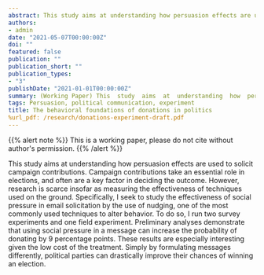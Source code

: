 ```yaml
---
abstract: This study aims at understanding how persuasion effects are used to solicit campaign contributions. Campaign contributions take an essential role in elections, and often are a key factor in deciding the outcome. However, research is scarce insofar as measuring the effectiveness of techniques used on the ground. Specifically, I seek to study the effectiveness of social pressure in email solicitation by the use of nudging, one of the most commonly used techniques to alter behavior. To do so, I run two survey experiments and one field experiment. Preliminary analyses demonstrate that using social pressure in a message can increase the probability of donating by 9 percentage points. These results are especially interesting given the low cost of the treatment. Simply by formulating messages differently, political parties can drastically improve their chances of winning an election.
authors:
- admin
date: "2021-05-07T00:00:00Z"
doi: ""
featured: false
publication: ""
publication_short: ""
publication_types:
- "3"
publishDate: "2021-01-01T00:00:00Z"
summary: (Working Paper) This  study  aims  at  understanding  how  persuasion  effects  are  used  to  solicit  campaign contributions with survey and field experiments.
tags: Persuasion, political communication, experiment
title: The behavioral foundations of donations in politics
%url_pdf: /research/donations-experiment-draft.pdf
---
```


{{% alert note %}}
This is a working paper, please do not cite without author's permission. 
{{% /alert %}}

This study aims at understanding how persuasion effects are used to solicit campaign contributions. Campaign contributions take an essential role in elections, and often are a key factor in deciding the outcome. However, research is scarce insofar as measuring the effectiveness of techniques used on the ground. Specifically, I seek to study the effectiveness of social pressure in email solicitation by the use of nudging, one of the most commonly used techniques to alter behavior. To do so, I run two survey experiments and one field experiment. Preliminary analyses demonstrate that using social pressure in a message can increase the probability of donating by 9 percentage points. These results are especially interesting given the low cost of the treatment. Simply by formulating messages differently, political parties can drastically improve their chances of winning an election.